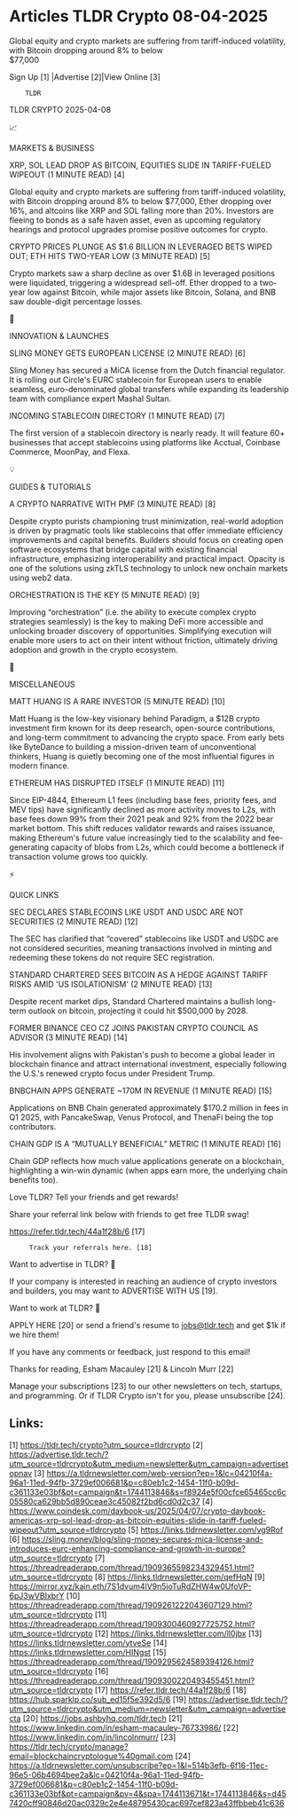 # Articles TLDR Crypto 08-04-2025

Global equity and crypto markets are suffering from tariff-induced
volatility, with Bitcoin dropping around 8% to below
$77,000 ‌ ‌ ‌ ‌ ‌ ‌ ‌ ‌ ‌ ‌ ‌ ‌ ‌ ‌ ‌ ‌ ‌ ‌ ‌ ‌ ‌ ‌ ‌ ‌ ‌ ‌  ‌ ‌ ‌ ‌ ‌ ‌ ‌ ‌ ‌ ‌ ‌ ‌ ‌ ‌ ‌ ‌ ‌ ‌ ‌ ‌ ‌ ‌ ‌ ‌ ‌ ‌ 


 Sign Up [1] |Advertise [2]|View Online [3] 

		TLDR 

TLDR CRYPTO 2025-04-08

📈 

MARKETS & BUSINESS

 XRP, SOL LEAD DROP AS BITCOIN, EQUITIES SLIDE IN TARIFF-FUELED
WIPEOUT (1 MINUTE READ) [4] 

 Global equity and crypto markets are suffering from tariff-induced
volatility, with Bitcoin dropping around 8% to below $77,000, Ether
dropping over 16%, and altcoins like XRP and SOL falling more than
20%. Investors are fleeing to bonds as a safe haven asset, even as
upcoming regulatory hearings and protocol upgrades promise positive
outcomes for crypto. 

 CRYPTO PRICES PLUNGE AS $1.6 BILLION IN LEVERAGED BETS WIPED OUT; ETH
HITS TWO-YEAR LOW (3 MINUTE READ) [5] 

 Crypto markets saw a sharp decline as over $1.6B in leveraged
positions were liquidated, triggering a widespread sell-off. Ether
dropped to a two-year low against Bitcoin, while major assets like
Bitcoin, Solana, and BNB saw double-digit percentage losses. 

🚀 

INNOVATION & LAUNCHES

 SLING MONEY GETS EUROPEAN LICENSE (2 MINUTE READ) [6] 

 Sling Money has secured a MiCA license from the Dutch financial
regulator. It is rolling out Circle's EURC stablecoin for European
users to enable seamless, euro-denominated global transfers while
expanding its leadership team with compliance expert Mashal Sultan. 

 INCOMING STABLECOIN DIRECTORY (1 MINUTE READ) [7] 

 The first version of a stablecoin directory is nearly ready. It will
feature 60+ businesses that accept stablecoins using platforms like
Acctual, Coinbase Commerce, MoonPay, and Flexa. 

💡 

GUIDES & TUTORIALS

 A CRYPTO NARRATIVE WITH PMF (3 MINUTE READ) [8] 

 Despite crypto purists championing trust minimization, real-world
adoption is driven by pragmatic tools like stablecoins that offer
immediate efficiency improvements and capital benefits. Builders
should focus on creating open software ecosystems that bridge capital
with existing financial infrastructure, emphasizing interoperability
and practical impact. Opacity is one of the solutions using zkTLS
technology to unlock new onchain markets using web2 data. 

 ORCHESTRATION IS THE KEY (5 MINUTE READ) [9] 

 Improving “orchestration” (i.e. the ability to execute complex
crypto strategies seamlessly) is the key to making DeFi more
accessible and unlocking broader discovery of opportunities.
Simplifying execution will enable more users to act on their intent
without friction, ultimately driving adoption and growth in the crypto
ecosystem. 

🦄 

MISCELLANEOUS

 MATT HUANG IS A RARE INVESTOR (5 MINUTE READ) [10] 

 Matt Huang is the low-key visionary behind Paradigm, a $12B crypto
investment firm known for its deep research, open-source
contributions, and long-term commitment to advancing the crypto space.
From early bets like ByteDance to building a mission-driven team of
unconventional thinkers, Huang is quietly becoming one of the most
influential figures in modern finance. 

 ETHEREUM HAS DISRUPTED ITSELF (1 MINUTE READ) [11] 

 Since EIP-4844, Ethereum L1 fees (including base fees, priority fees,
and MEV tips) have significantly declined as more activity moves to
L2s, with base fees down 99% from their 2021 peak and 92% from the
2022 bear market bottom. This shift reduces validator rewards and
raises issuance, making Ethereum's future value increasingly tied to
the scalability and fee-generating capacity of blobs from L2s, which
could become a bottleneck if transaction volume grows too quickly. 

⚡ 

QUICK LINKS

 SEC DECLARES STABLECOINS LIKE USDT AND USDC ARE NOT SECURITIES (2
MINUTE READ) [12] 

 The SEC has clarified that “covered” stablecoins like USDT and
USDC are not considered securities, meaning transactions involved in
minting and redeeming these tokens do not require SEC registration. 

 STANDARD CHARTERED SEES BITCOIN AS A HEDGE AGAINST TARIFF RISKS AMID
'US ISOLATIONISM' (2 MINUTE READ) [13] 

 Despite recent market dips, Standard Chartered maintains a bullish
long-term outlook on bitcoin, projecting it could hit $500,000 by
2028. 

 FORMER BINANCE CEO CZ JOINS PAKISTAN CRYPTO COUNCIL AS ADVISOR (3
MINUTE READ) [14] 

 His involvement aligns with Pakistan's push to become a global leader
in blockchain finance and attract international investment, especially
following the U.S.'s renewed crypto focus under President Trump. 

 BNBCHAIN APPS GENERATE ~170M IN REVENUE (1 MINUTE READ) [15] 

 Applications on BNB Chain generated approximately $170.2 million in
fees in Q1 2025, with PancakeSwap, Venus Protocol, and ThenaFi being
the top contributors. 

 CHAIN GDP IS A “MUTUALLY BENEFICIAL” METRIC (1 MINUTE READ) [16] 

 Chain GDP reflects how much value applications generate on a
blockchain, highlighting a win-win dynamic (when apps earn more, the
underlying chain benefits too). 

Love TLDR? Tell your friends and get rewards!

 Share your referral link below with friends to get free TLDR swag! 

 https://refer.tldr.tech/44a1f28b/6 [17] 

		 Track your referrals here. [18] 

Want to advertise in TLDR? 📰

 If your company is interested in reaching an audience of crypto
investors and builders, you may want to ADVERTISE WITH US [19]. 

Want to work at TLDR? 💼

 APPLY HERE [20] or send a friend's resume to jobs@tldr.tech and get
$1k if we hire them! 

 If you have any comments or feedback, just respond to this email! 

Thanks for reading, 
Esham Macauley [21] & Lincoln Murr [22] 

 Manage your subscriptions [23] to our other newsletters on tech,
startups, and programming. Or if TLDR Crypto isn't for you, please
unsubscribe [24]. 

 

Links:
------
[1] https://tldr.tech/crypto?utm_source=tldrcrypto
[2] https://advertise.tldr.tech/?utm_source=tldrcrypto&utm_medium=newsletter&utm_campaign=advertisetopnav
[3] https://a.tldrnewsletter.com/web-version?ep=1&lc=04210f4a-96a1-11ed-94fb-3729ef006681&p=c80eb1c2-1454-11f0-b09d-c361133e03bf&pt=campaign&t=1744113846&s=f8924e5f00cfce65465cc6c05580ca629bb5d890ceae3c45082f2bd6cd0d2c37
[4] https://www.coindesk.com/daybook-us/2025/04/07/crypto-daybook-americas-xrp-sol-lead-drop-as-bitcoin-equities-slide-in-tariff-fueled-wipeout?utm_source=tldrcrypto
[5] https://links.tldrnewsletter.com/vg9Rof
[6] https://sling.money/blog/sling-money-secures-mica-license-and-introduces-eurc-enhancing-compliance-and-growth-in-europe?utm_source=tldrcrypto
[7] https://threadreaderapp.com/thread/1909365598234329451.html?utm_source=tldrcrypto
[8] https://links.tldrnewsletter.com/qefHqN
[9] https://mirror.xyz/kain.eth/7S1dvum4lV9n5ioTuRdZHW4w0UfoVP-6pJ3wVBIxbrY
[10] https://threadreaderapp.com/thread/1909261222043607129.html?utm_source=tldrcrypto
[11] https://threadreaderapp.com/thread/1909300460927725752.html?utm_source=tldrcrypto
[12] https://links.tldrnewsletter.com/ll0jbx
[13] https://links.tldrnewsletter.com/ytveSe
[14] https://links.tldrnewsletter.com/HINgst
[15] https://threadreaderapp.com/thread/1909295624589394126.html?utm_source=tldrcrypto
[16] https://threadreaderapp.com/thread/1909300220493455451.html?utm_source=tldrcrypto
[17] https://refer.tldr.tech/44a1f28b/6
[18] https://hub.sparklp.co/sub_ed15f5e392d5/6
[19] https://advertise.tldr.tech/?utm_source=tldrcrypto&utm_medium=newsletter&utm_campaign=advertisecta
[20] https://jobs.ashbyhq.com/tldr.tech
[21] https://www.linkedin.com/in/esham-macauley-76733986/
[22] https://www.linkedin.com/in/lincolnmurr/
[23] https://tldr.tech/crypto/manage?email=blockchaincryptologue%40gmail.com
[24] https://a.tldrnewsletter.com/unsubscribe?ep=1&l=514b3efb-6f16-11ec-96e5-06b4694bee2a&lc=04210f4a-96a1-11ed-94fb-3729ef006681&p=c80eb1c2-1454-11f0-b09d-c361133e03bf&pt=campaign&pv=4&spa=1744113671&t=1744113846&s=d457420cff90846d20ac0329c2e4e48795430cac697cef823a43ffbbeb41c636